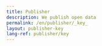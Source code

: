 ```yaml
---
title: Publisher
description: We publish open data
permalink: /en/publisher/_key_
layout: publisher-key
lang-ref: publisher/key
---
```

